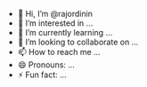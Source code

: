 - 👋 Hi, I’m @rajordinin
- 👀 I’m interested in ...
- 🌱 I’m currently learning ...
- 💞️ I’m looking to collaborate on ...
- 📫 How to reach me ...
- 😄 Pronouns: ...
- ⚡ Fun fact: ...

<!---
rajordinin/rajordinin is a ✨ special ✨ repository because its `README.md` (this file) appears on your GitHub profile.
You can click the Preview link to take a look at your changes.
--->
